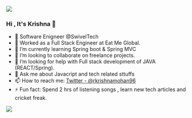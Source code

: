 ![](https://komarev.com/ghpvc/?username=programmer-krish)

### Hi , It's Krishna 👋

- 💬 Software Enigneer @SwivelTech
- 🔭 Worked  as a  Full Stack Engineer at Eat Me Global.
- 🌱 I’m currently learning Spring boot & Spring MVC
- 👯 I’m looking to collaborate on  freelance projects.
- 🤔 I’m looking for help with Full stack development of JAVA (REACT/Spring).
- 💬 Ask me about Javacript and tech related sttuffs
- 📫 How to reach me: [Twitter - @rkrishnamohan96](https://twitter.com/rkrishnamohan96)
- ⚡ Fun fact: Spend 2 hrs of listening songs , learn new tech articles and cricket freak.

<img src="https://github-readme-stats.vercel.app/api?username=programmer-krish&&show_icons=true&title_color=ffffff&icon_color=bb2acf&text_color=daf7dc&bg_color=151515">

